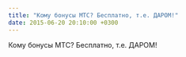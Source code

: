 ```yaml
---
title: "Кому бонусы МТС? Бесплатно, т.е. ДАРОМ!"
date: 2015-06-20 20:10:00 +0300
---
```


Кому бонусы МТС? Бесплатно, т.е. ДАРОМ!

